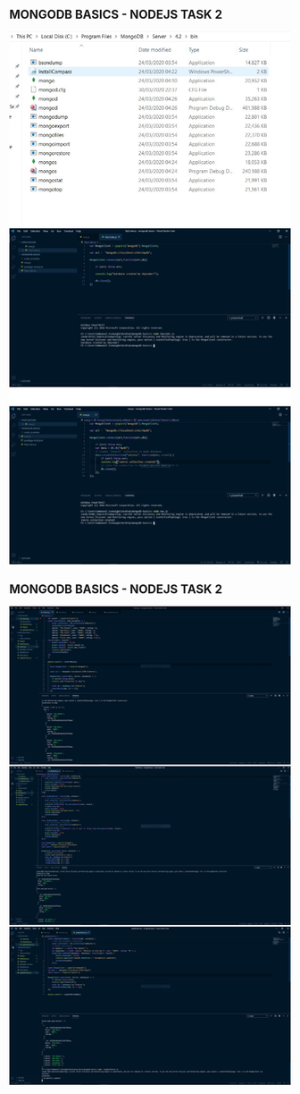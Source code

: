 ## MONGODB BASICS - NODEJS TASK 2

![MongoDB bin folder](https://github.com/SkyC0der/mongodb-basics/blob/master/img/mongoDB.JPG?raw=true)
<br>
![Database Creation](https://github.com/SkyC0der/mongodb-basics/blob/master/img/sky.JPG?raw=true)
<br>
![Collection Creation](https://github.com/SkyC0der/mongodb-basics/blob/master/img/interns.JPG?raw=true)

## MONGODB BASICS - NODEJS TASK 2
![interns_updated](https://github.com/SkyC0der/mongodb-basics/blob/crud-basics/img/interns2.JPG?raw=true)
<br>
![findInterns](https://github.com/SkyC0der/mongodb-basics/blob/crud-basics/img/findInterns.JPG?raw=true)
<br>
![update_interns](https://github.com/SkyC0der/mongodb-basics/blob/crud-basics/img/updateInterns.JPG?raw=true)

